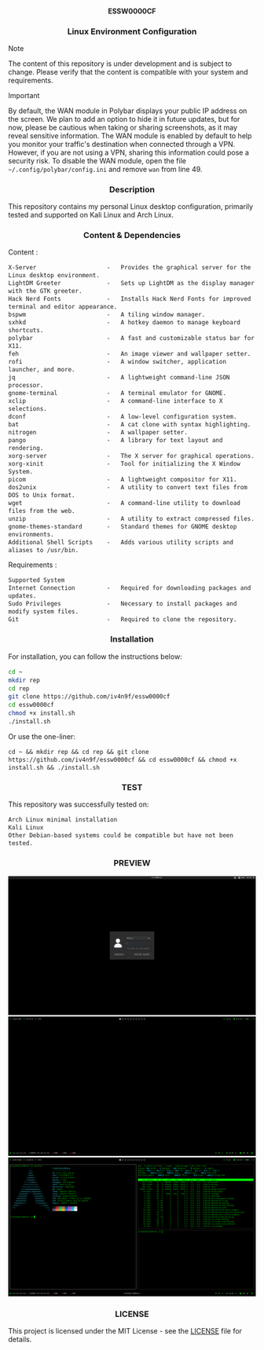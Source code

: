 <h4 align="center"> ESSW0000CF </h4>
<h3 align="center"> Linux Environment Configuration </h3>

> [!NOTE]
> The content of this repository is under development and is subject to change. Please verify that the content is compatible with your system and requirements.

> [!IMPORTANT]
> By default, the WAN module in Polybar displays your public IP address on the screen. We plan to add an option to hide it in future updates, but for now, please be cautious when taking or sharing screenshots, as it may reveal sensitive information.
> The WAN module is enabled by default to help you monitor your traffic's destination when connected through a VPN. However, if you are not using a VPN, sharing this information could pose a security risk.
> To disable the WAN module, open the file `~/.config/polybar/config.ini` and remove `wan` from line 49.

<h3 align="center"> Description </h3>

This repository contains my personal Linux desktop configuration, primarily tested and supported on Kali Linux and Arch Linux.

<h3 align="center"> Content & Dependencies </h3>

Content :

```
X-Server                    -   Provides the graphical server for the Linux desktop environment.
LightDM Greeter             -   Sets up LightDM as the display manager with the GTK greeter.
Hack Nerd Fonts             -   Installs Hack Nerd Fonts for improved terminal and editor appearance.
bspwm                       -   A tiling window manager.
sxhkd                       -   A hotkey daemon to manage keyboard shortcuts.
polybar                     -   A fast and customizable status bar for X11.
feh                         -   An image viewer and wallpaper setter.
rofi                        -   A window switcher, application launcher, and more.
jq                          -   A lightweight command-line JSON processor.
gnome-terminal              -   A terminal emulator for GNOME.
xclip                       -   A command-line interface to X selections.
dconf                       -   A low-level configuration system.
bat                         -   A cat clone with syntax highlighting.
nitrogen                    -   A wallpaper setter.
pango                       -   A library for text layout and rendering.
xorg-server                 -   The X server for graphical operations.
xorg-xinit                  -   Tool for initializing the X Window System.
picom                       -   A lightweight compositor for X11.
dos2unix                    -   A utility to convert text files from DOS to Unix format.
wget                        -   A command-line utility to download files from the web.
unzip                       -   A utility to extract compressed files.
gnome-themes-standard       -   Standard themes for GNOME desktop environments.
Additional Shell Scripts    -   Adds various utility scripts and aliases to /usr/bin.
```

Requirements :

```
Supported System
Internet Connection         -   Required for downloading packages and updates.
Sudo Privileges             -   Necessary to install packages and modify system files.
Git                         -   Required to clone the repository.
```

<h3 align="center"> Installation </h3>

For installation, you can follow the instructions below:

```bash
cd ~
mkdir rep
cd rep
git clone https://github.com/iv4n9f/essw0000cf
cd essw0000cf
chmod +x install.sh
./install.sh
```

Or use the one-liner:

```
cd ~ && mkdir rep && cd rep && git clone https://github.com/iv4n9f/essw0000cf && cd essw0000cf && chmod +x install.sh && ./install.sh
```

<h3 align="center"> TEST </h3>

This repository was successfully tested on:

```
Arch Linux minimal installation
Kali Linux
Other Debian-based systems could be compatible but have not been tested.
```

<h3 align="center"> PREVIEW </h3>

![Login Screen](https://github.com/iv4n9f/essw0000cf/blob/main/images/login.png)
![Desktop Screen](https://github.com/iv4n9f/essw0000cf/blob/main/images/0001.png)
![Terminal Screen](https://github.com/iv4n9f/essw0000cf/blob/main/images/0002.png)


<h3 align="center"> LICENSE </h3>

This project is licensed under the MIT License - see the [LICENSE](https://github.com/iv4n9f/essw0000cf/blob/main/LICENSE) file for details.